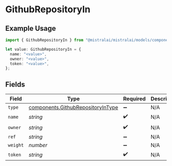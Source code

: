 # GithubRepositoryIn

## Example Usage

```typescript
import { GithubRepositoryIn } from "@mistralai/mistralai/models/components";

let value: GithubRepositoryIn = {
  name: "<value>",
  owner: "<value>",
  token: "<value>",
};
```

## Fields

| Field                                                                                  | Type                                                                                   | Required                                                                               | Description                                                                            |
| -------------------------------------------------------------------------------------- | -------------------------------------------------------------------------------------- | -------------------------------------------------------------------------------------- | -------------------------------------------------------------------------------------- |
| `type`                                                                                 | [components.GithubRepositoryInType](../../models/components/githubrepositoryintype.md) | :heavy_minus_sign:                                                                     | N/A                                                                                    |
| `name`                                                                                 | *string*                                                                               | :heavy_check_mark:                                                                     | N/A                                                                                    |
| `owner`                                                                                | *string*                                                                               | :heavy_check_mark:                                                                     | N/A                                                                                    |
| `ref`                                                                                  | *string*                                                                               | :heavy_minus_sign:                                                                     | N/A                                                                                    |
| `weight`                                                                               | *number*                                                                               | :heavy_minus_sign:                                                                     | N/A                                                                                    |
| `token`                                                                                | *string*                                                                               | :heavy_check_mark:                                                                     | N/A                                                                                    |